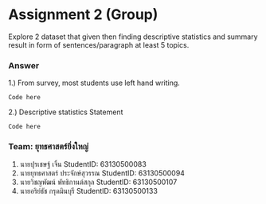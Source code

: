 # Assignment 2 (Group)
Explore 2 dataset that given then finding descriptive statistics and summary result in form of sentences/paragraph at least 5 topics.

### Answer

1.) From survey, most students use left hand writing.
```{R}
Code here
```

2.) Descriptive statistics Statement
```{R}
Code here
```


### Team: ยุทธศาสตร์ยิ่งใหญ่

1. นายปุรเชษฐ์ เจิ้น             StudentID: 63130500083
2. นายยุทธศาสตร์ ประจักษ์สุวรรณ  StudentID: 63130500094
3. นายวิชญพัฒน์ พัทธิกานต์สกุล   StudentID: 63130500107
4. นายอริย์ธัช กรุดมินบุรี         StudentID: 63130500133

